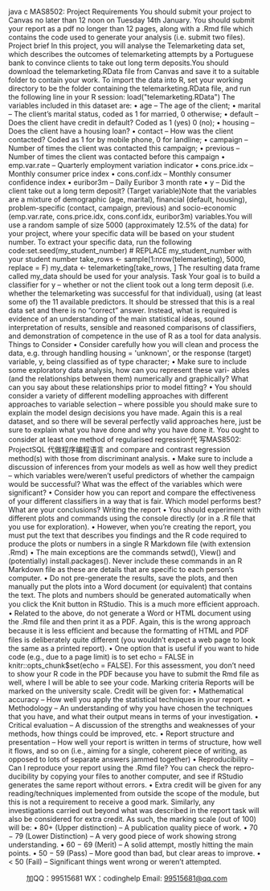 java c
MAS8502: Project
Requirements You should submit your project to Canvas no later than 12 noon on Tuesday 14th January.   You   should   submit your report   as   a pdf no   longer than   12   pages,   along   with   a   .Rmd   file   which      contains   the   code   used   to   generate   your   analysis   (i.e.   submit   two   files).
Project brief In   this   project,   you   will   analyse   the   Telemarketing   data   set,   which   describes   the   outcomes   of   telemarketing   attempts   by   a   Portuguese   bank   to   convince   clients   to   take   out   long   term   deposits.You   should   download   the   telemarketing.RData   file   from   Canvas   and   save   it   to   a   suitable   folder   to   contain   your   work.      To   import   the   data   into   R,   set   your   working   directory   to   be   the   folder containing the telemarketing.RData   file, and run the following   line   in   your   R   session:
load("telemarketing.RData")
The   variables   included   in   this   dataset   are:
• age –   The   age   of   the   client;
• marital –   The   client’s   marital   status,   coded   as   1   for   married,   0   otherwise;
• default –   Does   the   client   have   credit   in   default?      Coded   as   1   (yes)      0   (no);
• housing –   Does   the   client   have   a   housing   loan?
• contact – How was the client contacted?    Coded as   1   for   by   mobile   phone,   0   for   landline;
• campaign –   Number   of times   the   client   was   contacted   this   campaign;
• previous –   Number   of times   the   client   was   contacted   before   this   campaign
• emp.var.rate –   Quarterly   employment   variation   indicator
• cons.price.idx –   Monthly   consumer   price   index
• cons.conf.idx –   Monthly   consumer   confidence   index
• euribor3m –   Daily   Euribor   3   month   rate
• y –   Did   the   client   take   out   a   long   term   deposit?    (Target variable)Note   that   the   variables   are      a      mixture   of   demographic    (age,    marital),    financial    (default, housing),          problem-specific          (contact,             campaign,                previous)          and            socio-economic   (emp.var.rate, cons.price.idx, cons.conf.idx, euribor3m) variables.You will   use   a   random   sample   of size   5000   (approximately   12.5%   of the   data)   for your   project,   where   your   specific   data   will   be   based   on   your   student   number.   To   extract   your   specific   data,   run   the   following   code:set.seed(my_student_number) # REPLACE my_student_number with your student number
take_rows <- sample(1:nrow(telemarketing), 5000, replace = F)
my_data <- telemarketing[take_rows, ]
The   resulting   data   frame   called   my_data   should   be   used   for   your   analysis.
Task Your      goal    is      to      build    a      classifier    for    y   –      whether    or    not      the    client      took    out    a    long      term   deposit    (i.e.    whether      the      telemarketing      was      successful      for      that      individual),    using    (at    least   some   of)   the      11   available   predictors.         It   should   be   stressed   that   this   is   a   real   data   set   and   there   is   no   “correct”   answer.   Instead,   what   is   required   is   evidence   of an   understanding   of the   main   statistical   ideas,   sound   interpretation   of   results,   sensible   and   reasoned   comparisons   of   classifiers,   and   demonstration   of competence   in   the   use   of   R   as   a   tool   for   data   analysis.
Things to Consider 
•    Consider    carefully    how    you    will    clean    and    process    the    data,    e.g.       through    handling   housing   = 'unknown',    or   the   response      (target)   variable,   y,   being   classified   as   of   type character;
•    Make   sure   to   include   some   exploratory   data   analysis,   how   can   you   represent   these   vari-   ables   (and the   relationships   between them)   numerically   and   graphically?    What   can   you      say   about   these   relationships   prior   to   model   fitting?
•   You should consider a variety of different modelling approaches with different approaches   to   variable   selection –   where   possible   you   should   make   sure   to   explain   the   model   design   decisions      you      have      made.       Again    this    is    a    real    dataset,    and    so    there      will      be      several   perfectly valid approaches here, just be sure   to   explain   what   you   have   done   and   why   you   have   done   it.    You   ought   to   consider   at   least   one   method   of   regularised   regression代 写MAS8502: ProjectSQL
代做程序编程语言   and   compare   and   contrast   regression   method(s)   with   those   from   discriminant   analysis.
•    Make sure to include a discussion   of inferences   from   your   models   as   well   as   how   well   they   predict – which variables were/weren’t   useful   predictors   of whether   the   campaign   would   be   successful?   What   was   the   effect   of the   variables   which   were   significant?
•    Consider   how   you   can   report   and   compare   the   effectiveness   of   your   different   classifiers   in   a   way   that   is   fair.   Which   model   performs   best?   What   are   your   conclusions?
Writing the report •   You   should   experiment with   different plots   and   commands   using the   console   directly   (or
in   a   .R   file   that   you   use   for   exploration).
•      However,      when   you’re   creating   the   report,      you   must   put   the   text   that   describes   you   findings and the R   code required to produce the   plots   or   numbers   in   a   single   R   Markdown   file   (with   extension      .Rmd)
•      The            main            exceptions            are            the            commands            setwd(), View()   and            (potentially)   install.packages().             Never      include      these         commands      in      an      R      Markdown      file      as these   are   details   that   are   specific   to   each   person’s   computer.
•      Do   not   pre-generate   the   results,   save   the   plots,   and   then   manually   put   the   plots   into   a   Word   document   (or   equivalent)   that   contains   the   text.    The   plots   and   numbers   should   be   generated   automatically   when   you   click   the   Knit   button   in   RStudio.      This   is   a   much   more   eﬀicient   approach.
•    Related   to   the   above,   do   not   generate   a   Word   or   HTML   document   using   the   .Rmd   file   and   then   print   it   as   a   PDF.   Again,   this   is   the   wrong   approach   because   it   is   less   eﬀicient   and   because   the   formatting   of HTML   and   PDF   files   is   deliberately   quite   different   (you   wouldn’t   expect   a   web   page   to   look   the   same   as   a   printed   report).
•    One   option   that   is   useful   if   you   want   to   hide   code      (e.g.,   due   to   a   page   limit)   is   to   set   echo = FALSE in    knitr::opts_chunk$set(echo = FALSE).    For    this    assessment,    you   don’t   need   to   show   your   R   code   in   the   PDF   because   you   have   to   submit   the   Rmd   file   as   well,   where   I   will   be   able   to   see   your   code.
Marking criteria 
Reports   will   be   marked   on   the   university   scale.      Credit   will   be   given   for:
•    Mathematical   accuracy –   How   well   you   apply   the   statistical   techniques   in   your   report.
•    Methodology –   An   understanding   of why   you   have   chosen   the   techniques   that   you   have,   and   what   their   output   means   in   terms   of your   investigation.
•    Critical evaluation – A discussion   of the   strengths   and   weaknesses   of your   methods,   how   things   could   be   improved,   etc.
•      Report structure and presentation – How well your report is written in terms of structure,
how well it flows, and so on   (i.e., aiming for   a   single,   coherent   piece   of writing, as   opposed to   lots   of separate   answers jammed   together)
•    Reproducibility   –   Can   I   reproduce   your   report   using   the   .Rmd   file?      You   can   check   the   repro- ducibility by copying your   files   to   another   computer,   and   see   if RStudio   generates   the   same   report   without   errors.
•      Extra      credit      will      be      given      for      any      reading/techniques      implemented      from      outside      the   scope   of   the   module,   but   this   is   not   a   requirement   to   receive   a   good   mark.      Similarly,   any   investigations   carried   out   beyond what was   described   in the   report task   will   also   be   considered   for   extra   credit.
As   such,   the   marking   scale   (out   of   100)   will   be:
•    80+   (Upper   distinction) –   A   publication   quality   piece   of work.
•    70   −   79   (Lower   Distinction) –   A   very   good   piece   of work   showing   strong   understanding.
•      60   −   69   (Merit) –   A   solid   attempt,   mostly   hitting   the   main   points.
•    50   −   59   (Pass) –   More   good   than   bad,   but   clear   areas   to   improve.
•   < 50 (Fail) – Significant things went wrong or weren’t attempted.

         
加QQ：99515681  WX：codinghelp  Email: 99515681@qq.com
